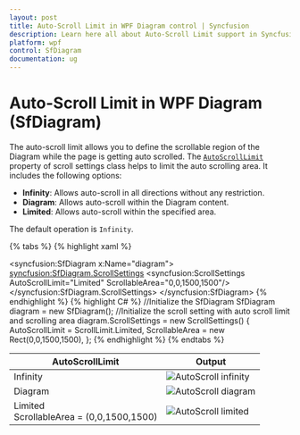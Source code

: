 ```yaml
---
layout: post
title: Auto-Scroll Limit in WPF Diagram control | Syncfusion
description: Learn here all about Auto-Scroll Limit support in Syncfusion WPF Diagram (SfDiagram) control and more.
platform: wpf
control: SfDiagram
documentation: ug
---
```


# Auto-Scroll Limit in WPF Diagram (SfDiagram)

The auto-scroll limit allows you to define the scrollable region of the Diagram while the page is getting auto scrolled. The [`AutoScrollLimit`](https://help.syncfusion.com/cr/wpf/Syncfusion.UI.Xaml.Diagram.ScrollSettings.html#Syncfusion_UI_Xaml_Diagram_ScrollSettings_AutoScrollLimit) property of scroll settings class helps to limit the auto scrolling area. It includes the following options:

* **Infinity**: Allows auto-scroll in all directions without any restriction.
* **Diagram**: Allows auto-scroll within the Diagram content.
* **Limited**: Allows auto-scroll within the specified area.

The default operation is `Infinity`.

{% tabs %}
{% highlight xaml %}
<!--Initialize the Sfdiagram-->
<syncfusion:SfDiagram x:Name="diagram">
    <!--Initialize the scroll setting class with auto scroll limit-->
    <syncfusion:SfDiagram.ScrollSettings>
        <syncfusion:ScrollSettings AutoScrollLimit="Limited" ScrollableArea="0,0,1500,1500"/>
    </syncfusion:SfDiagram.ScrollSettings>
</syncfusion:SfDiagram>
{% endhighlight %}
{% highlight C# %}
//Initialize the SfDiagram
SfDiagram diagram = new SfDiagram();
//Initialize the scroll setting with auto scroll limit and scrolling area
diagram.ScrollSettings = new ScrollSettings()
{
    AutoScrollLimit = ScrollLimit.Limited,
    ScrollableArea = new Rect(0,0,1500,1500),
};
{% endhighlight %}
{% endtabs %}

| AutoScrollLimit | Output |
|---|---|
| Infinity |![AutoScroll infinity](Scroll-Settings_images/AutoScrollInfinity.gif) |
| Diagram |![AutoScroll diagram](Scroll-Settings_images/AutoScrollDiagram.gif) |
| Limited <br> ScrollableArea = (0,0,1500,1500) | ![AutoScroll limited](Scroll-Settings_images/AutoScrollLimited.gif) |
